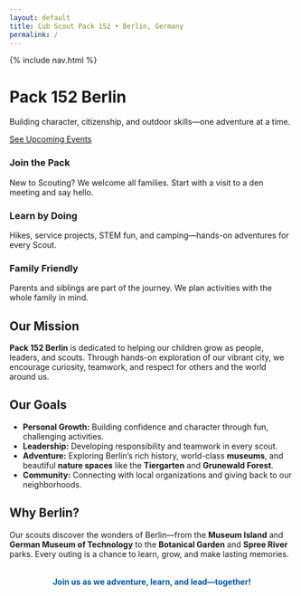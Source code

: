 ```yaml
---
layout: default
title: Cub Scout Pack 152 • Berlin, Germany
permalink: /
---
```


{% include nav.html %}

<div class="hero">
  <div class="hero__inner">
    <h1>Pack 152 Berlin</h1>
    <p>Building character, citizenship, and outdoor skills—one adventure at a time.</p>
    <a class="btn" href="{{ '/events/' | relative_url }}">See Upcoming Events</a>
  </div>
</div>

<div class="features">
  <div class="feature">
    <h3>Join the Pack</h3>
    <p>New to Scouting? We welcome all families. Start with a visit to a den meeting and say hello.</p>
  </div>
  <div class="feature">
    <h3>Learn by Doing</h3>
    <p>Hikes, service projects, STEM fun, and camping—hands-on adventures for every Scout.</p>
  </div>
  <div class="feature">
    <h3>Family Friendly</h3>
    <p>Parents and siblings are part of the journey. We plan activities with the whole family in mind.</p>
  </div>
</div>


## Our Mission

**Pack 152 Berlin** is dedicated to helping our children grow as people, leaders, and scouts. Through hands-on exploration of our vibrant city, we encourage curiosity, teamwork, and respect for others and the world around us.

## Our Goals

- **Personal Growth:** Building confidence and character through fun, challenging activities.
- **Leadership:** Developing responsibility and teamwork in every scout.
- **Adventure:** Exploring Berlin’s rich history, world-class **museums**, and beautiful **nature spaces** like the **Tiergarten** and **Grunewald Forest**.
- **Community:** Connecting with local organizations and giving back to our neighborhoods.

## Why Berlin?

Our scouts discover the wonders of Berlin—from the **Museum Island** and **German Museum of Technology** to the **Botanical Garden** and **Spree River** parks. Every outing is a chance to learn, grow, and make lasting memories.

<div style="font-weight:700; color:#0055a4; text-align:center; margin-top:2rem;">
Join us as we adventure, learn, and lead—together!
</div>
